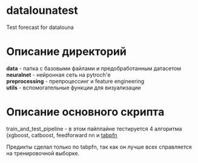 # datalounatest
Test forecast for datalouna

# Описание директорий

<b>data</b> - папка с базовыми файлами и предобработанным датасетом \
<b>neuralnet</b> - нейронная сеть на pytroch'е \
<b>preprocessing</b> - препроцессинг и feature engineering \
<b>utils</b> - вспомогательные функции для визуализации 

# Описание основного скрипта

train_and_test_pipeline - в этом пайплайне тестируется 4 алгоритма (xgboost, catboost, feedforward nn и [tabpfn](https://arxiv.org/abs/2207.01848])

Предикты сделал только по tabpfn, так как он лучше всех справляется на тренировочной выборке.
